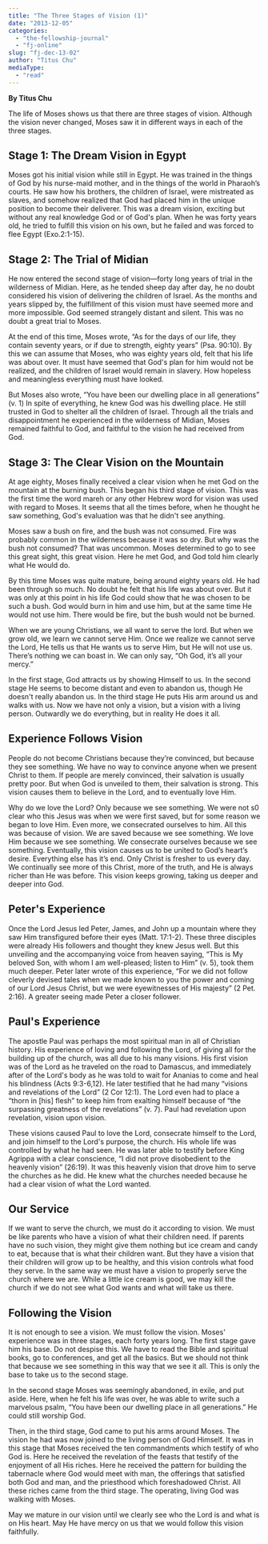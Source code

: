 ```yaml
---
title: "The Three Stages of Vision (1)"
date: "2013-12-05"
categories: 
  - "the-fellowship-journal"
  - "fj-online"
slug: "fj-dec-13-02"
author: "Titus Chu"
mediaType: 
  - "read"
---
```


**By Titus Chu**

The life of Moses shows us that there are three stages of vision. Although the vision never changed, Moses saw it in different ways in each of the three stages.

## **Stage 1: The Dream Vision in Egypt**

Moses got his initial vision while still in Egypt. He was trained in the things of God by his nurse-maid mother, and in the things of the world in Pharaoh’s courts. He saw how his brothers, the children of Israel, were mistreated as slaves, and somehow realized that God had placed him in the unique position to become their deliverer. This was a dream vision, exciting but without any real knowledge God or of God's plan. When he was forty years old, he tried to fulfill this vision on his own, but he failed and was forced to flee Egypt (Exo.2:1-15).

## **Stage 2: The Trial of Midian**

He now entered the second stage of vision—forty long years of trial in the wilderness of Midian. Here, as he tended sheep day after day, he no doubt considered his vision of delivering the children of Israel. As the months and years slipped by, the fulfillment of this vision must have seemed more and more impossible. God seemed strangely distant and silent. This was no doubt a great trial to Moses.

At the end of this time, Moses wrote, “As for the days of our life, they contain seventy years, or if due to strength, eighty years” (Psa. 90:10). By this we can assume that Moses, who was eighty years old, felt that his life was about over. It must have seemed that God's plan for him would not be realized, and the children of Israel would remain in slavery. How hopeless and meaningless everything must have looked.

But Moses also wrote, “You have been our dwelling place in all generations” (v. 1) In spite of everything, he knew God was his dwelling place. He still trusted in God to shelter all the children of Israel. Through all the trials and disappointment he experienced in the wilderness of Midian, Moses remained faithful to God, and faithful to the vision he had received from God.

## **Stage 3: The Clear Vision on the Mountain**

At age eighty, Moses finally received a clear vision when he met God on the mountain at the burning bush. This began his third stage of vision. This was the first time the word mareh or any other Hebrew word for vision was used with regard to Moses. It seems that all the times before, when he thought he saw something, God's evaluation was that he didn't see anything.

Moses saw a bush on fire, and the bush was not consumed. Fire was probably common in the wilderness because it was so dry. But why was the bush not consumed? That was uncommon. Moses determined to go to see this great sight, this great vision. Here he met God, and God told him clearly what He would do.

By this time Moses was quite mature, being around eighty years old. He had been through so much. No doubt he felt that his life was about over. But it was only at this point in his life God could show that he was chosen to be such a bush. God would burn in him and use him, but at the same time He would not use him. There would be fire, but the bush would not be burned.

When we are young Christians, we all want to serve the lord. But when we grow old, we learn we cannot serve Him. Once we realize we cannot serve the Lord, He tells us that He wants us to serve Him, but He will not use us. There’s nothing we can boast in. We can only say, “Oh God, it’s all your mercy.”

In the first stage, God attracts us by showing Himself to us. In the second stage He seems to become distant and even to abandon us, though He doesn't really abandon us. In the third stage He puts His arm around us and walks with us. Now we have not only a vision, but a vision with a living person. Outwardly we do everything, but in reality He does it all.

## **Experience Follows Vision**

People do not become Christians because they’re convinced, but because they see something. We have no way to convince anyone when we present Christ to them. If people are merely convinced, their salvation is usually pretty poor. But when God is unveiled to them, their salvation is strong. This vision causes them to believe in the Lord, and to eventually love Him.

Why do we love the Lord? Only because we see something. We were not s0 clear who this Jesus was when we were first saved, but for some reason we began to love Him. Even more, we consecrated ourselves to him. All this was because of vision. We are saved because we see something. We love Him because we see something. We consecrate ourselves because we see something. Eventually, this vision causes us to be united to God’s heart’s desire. Everything else has it’s end. Only Christ is fresher to us every day. We continually see more of this Christ, more of the truth, and He is always richer than He was before. This vision keeps growing, taking us deeper and deeper into God.

## **Peter's Experience**

Once the Lord Jesus led Peter, James, and John up a mountain where they saw Him transfigured before their eyes (Matt. 17:1-2). These three disciples were already His followers and thought they knew Jesus well. But this unveiling and the accompanying voice from heaven saying, “This is My beloved Son, with whom I am well-pleased; listen to Him” (v. 5), took them much deeper. Peter later wrote of this experience, “For we did not follow cleverly devised tales when we made known to you the power and coming of our Lord Jesus Christ, but we were eyewitnesses of His majesty” (2 Pet. 2:16). A greater seeing made Peter a closer follower.

## **Paul's Experience**

The apostle Paul was perhaps the most spiritual man in all of Christian history. His experience of loving and following the Lord, of giving all for the building up of the church, was all due to his many visions. His first vision was of the Lord as he traveled on the road to Damascus, and immediately after of the Lord's body as he was told to wait for Ananias to come and heal his blindness (Acts 9:3-6,12). He later testified that he had many “visions and revelations of the Lord” (2 Cor 12:1). The Lord even had to place a “thorn in \[his\] flesh” to keep him from exalting himself because of “the surpassing greatness of the revelations” (v. 7). Paul had revelation upon revelation, vision upon vision.

These visions caused Paul to love the Lord, consecrate himself to the Lord, and join himself to the Lord's purpose, the church. His whole life was controlled by what he had seen. He was later able to testify before King Agrippa with a clear conscience, “I did not prove disobedient to the heavenly vision” (26:19). It was this heavenly vision that drove him to serve the churches as he did. He knew what the churches needed because he had a clear vision of what the Lord wanted.

## **Our Service**

If we want to serve the church, we must do it according to vision. We must be like parents who have a vision of what their children need. If parents have no such vision, they might give them nothing but ice cream and candy to eat, because that is what their children want. But they have a vision that their children will grow up to be healthy, and this vision controls what food they serve. In the same way we must have a vision to properly serve the church where we are. While a little ice cream is good, we may kill the church if we do not see what God wants and what will take us there.

## **Following the Vision**

It is not enough to see a vision. We must follow the vision. Moses' experience was in three stages, each forty years long. The first stage gave him his base. Do not despise this. We have to read the Bible and spiritual books, go to conferences, and get all the basics. But we should not think that because we see something in this way that we see it all. This is only the base to take us to the second stage.

In the second stage Moses was seemingly abandoned, in exile, and put aside. Here, when he felt his life was over, he was able to write such a marvelous psalm, “You have been our dwelling place in all generations.” He could still worship God.

Then, in the third stage, God came to put his arms around Moses. The vision he had was now joined to the living person of God Himself. It was in this stage that Moses received the ten commandments which testify of who God is. Here he received the revelation of the feasts that testify of the enjoyment of all His riches. Here he received the pattern for building the tabernacle where God would meet with man, the offerings that satisfied both God and man, and the priesthood which foreshadowed Christ. All these riches came from the third stage. The operating, living God was walking with Moses.

May we mature in our vision until we clearly see who the Lord is and what is on His heart. May He have mercy on us that we would follow this vision faithfully.
